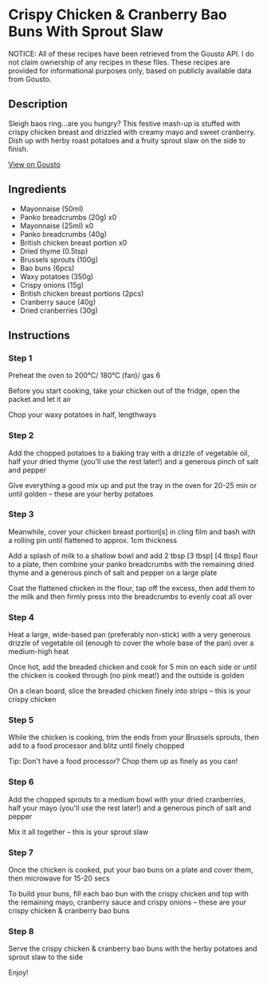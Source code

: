 # Crispy Chicken & Cranberry Bao Buns With Sprout Slaw

NOTICE: All of these recipes have been retrieved from the Gousto API. I do not claim ownership of any recipes in these files. These recipes are provided for informational purposes only, based on publicly available data from Gousto.

## Description

Sleigh baos ring...are you hungry? This festive mash-up is stuffed with crispy chicken breast and drizzled with creamy mayo and sweet cranberry. Dish up with herby roast potatoes and a fruity sprout slaw on the side to finish.

[View on Gousto](https://www.gousto.co.uk/recipes/cookbook/crispy-chicken-cranberry-bao-buns-with-sprout-slaw)

## Ingredients

- Mayonnaise (50ml)
- Panko breadcrumbs (20g) x0
- Mayonnaise (25ml) x0
- Panko breadcrumbs (40g)
- British chicken breast portion x0
- Dried thyme (0.5tsp)
- Brussels sprouts (100g)
- Bao buns (6pcs)
- Waxy potatoes (350g)
- Crispy onions (15g)
- British chicken breast portions (2pcs)
- Cranberry sauce (40g)
- Dried cranberries (30g)

## Instructions


### Step 1

Preheat the oven to 200°C/ 180°C (fan)/ gas 6

Before you start cooking, take your chicken out of the fridge, open the packet and let it air

Chop your waxy potatoes in half, lengthways


### Step 2

Add the chopped potatoes to a baking tray with a drizzle of vegetable oil, half your dried thyme (you'll use the rest later!) and a generous pinch of salt and pepper

Give everything a good mix up and put the tray in the oven for 20-25 min or until golden – these are your herby potatoes


### Step 3

Meanwhile, cover your chicken breast portion[s] in cling film and bash with a rolling pin until flattened to approx. 1cm thickness

Add a splash of milk to a shallow bowl and add 2 tbsp<span class="text-danger"> <span class="text-purple">[3 tbsp]</span> [4 tbsp]</span> flour to a plate, then combine your panko breadcrumbs with the remaining dried thyme and a generous pinch of salt and pepper on a large plate

Coat the flattened chicken in the flour, tap off the excess, then add them to the milk and then firmly press into the breadcrumbs to evenly coat all over


### Step 4

Heat a large, wide-based pan (preferably non-stick) with a very generous drizzle of vegetable oil (enough to cover the whole base of the pan) over a medium-high heat

Once hot, add the breaded chicken and cook for 5 min on each side or until the chicken is cooked through (no pink meat!) and the outside is golden

On a clean board, slice the breaded chicken finely into strips – this is your crispy chicken


### Step 5

While the chicken is cooking, trim the ends from your Brussels sprouts, then add to a food processor and blitz until finely chopped

Tip: Don't have a food processor? Chop them up as finely as you can!


### Step 6

Add the chopped sprouts to a medium bowl with your dried cranberries, half your mayo (you'll use the rest later!) and a generous pinch of salt and pepper

Mix it all together – this is your sprout slaw


### Step 7

Once the chicken is cooked, put your bao buns on a plate and cover them, then microwave for 15-20 secs

To build your buns, fill each bao bun with the crispy chicken and top with the remaining mayo, cranberry sauce and crispy onions – these are your crispy chicken & cranberry bao buns

### Step 8

Serve the crispy chicken & cranberry bao buns with the herby potatoes and sprout slaw to the side

Enjoy!

